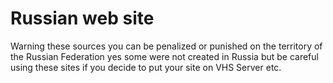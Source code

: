 # Russian web site

Warning
these sources you can be penalized or punished on the territory of the Russian Federation yes some were not created in Russia but be careful using these sites if you decide to put your site on VHS Server etc.
